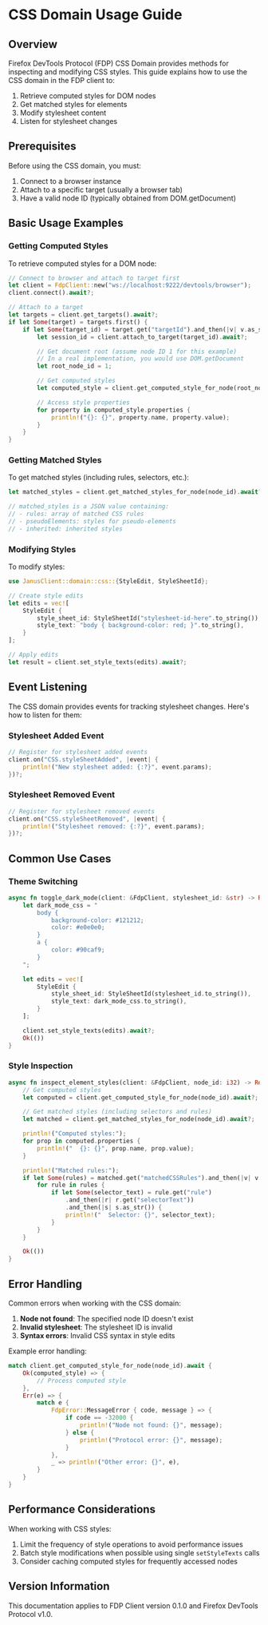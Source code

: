 # CSS Domain Usage Guide

## Overview

Firefox DevTools Protocol (FDP) CSS Domain provides methods for inspecting and modifying CSS styles. This guide explains how to use the CSS domain in the FDP client to:

1. Retrieve computed styles for DOM nodes
2. Get matched styles for elements
3. Modify stylesheet content
4. Listen for stylesheet changes

## Prerequisites

Before using the CSS domain, you must:

1. Connect to a browser instance
2. Attach to a specific target (usually a browser tab)
3. Have a valid node ID (typically obtained from DOM.getDocument)

## Basic Usage Examples

### Getting Computed Styles

To retrieve computed styles for a DOM node:

```rust
// Connect to browser and attach to target first
let client = FdpClient::new("ws://localhost:9222/devtools/browser");
client.connect().await?;

// Attach to a target
let targets = client.get_targets().await?;
if let Some(target) = targets.first() {
    if let Some(target_id) = target.get("targetId").and_then(|v| v.as_str()) {
        let session_id = client.attach_to_target(target_id).await?;

        // Get document root (assume node ID 1 for this example)
        // In a real implementation, you would use DOM.getDocument
        let root_node_id = 1;

        // Get computed styles
        let computed_style = client.get_computed_style_for_node(root_node_id).await?;

        // Access style properties
        for property in computed_style.properties {
            println!("{}: {}", property.name, property.value);
        }
    }
}
```

### Getting Matched Styles

To get matched styles (including rules, selectors, etc.):

```rust
let matched_styles = client.get_matched_styles_for_node(node_id).await?;

// matched_styles is a JSON value containing:
// - rules: array of matched CSS rules
// - pseudoElements: styles for pseudo-elements
// - inherited: inherited styles
```

### Modifying Styles

To modify styles:

```rust
use JanusClient::domain::css::{StyleEdit, StyleSheetId};

// Create style edits
let edits = vec![
    StyleEdit {
        style_sheet_id: StyleSheetId("stylesheet-id-here".to_string()),
        style_text: "body { background-color: red; }".to_string(),
    }
];

// Apply edits
let result = client.set_style_texts(edits).await?;
```

## Event Listening

The CSS domain provides events for tracking stylesheet changes. Here's how to listen for them:

### Stylesheet Added Event

```rust
// Register for stylesheet added events
client.on("CSS.styleSheetAdded", |event| {
    println!("New stylesheet added: {:?}", event.params);
})?;
```

### Stylesheet Removed Event

```rust
// Register for stylesheet removed events
client.on("CSS.styleSheetRemoved", |event| {
    println!("Stylesheet removed: {:?}", event.params);
})?;
```

## Common Use Cases

### Theme Switching

```rust
async fn toggle_dark_mode(client: &FdpClient, stylesheet_id: &str) -> Result<(), Box<dyn std::error::Error>> {
    let dark_mode_css = "
        body {
            background-color: #121212;
            color: #e0e0e0;
        }
        a {
            color: #90caf9;
        }
    ";

    let edits = vec![
        StyleEdit {
            style_sheet_id: StyleSheetId(stylesheet_id.to_string()),
            style_text: dark_mode_css.to_string(),
        }
    ];

    client.set_style_texts(edits).await?;
    Ok(())
}
```

### Style Inspection

```rust
async fn inspect_element_styles(client: &FdpClient, node_id: i32) -> Result<(), Box<dyn std::error::Error>> {
    // Get computed styles
    let computed = client.get_computed_style_for_node(node_id).await?;

    // Get matched styles (including selectors and rules)
    let matched = client.get_matched_styles_for_node(node_id).await?;

    println!("Computed styles:");
    for prop in computed.properties {
        println!("  {}: {}", prop.name, prop.value);
    }

    println!("Matched rules:");
    if let Some(rules) = matched.get("matchedCSSRules").and_then(|v| v.as_array()) {
        for rule in rules {
            if let Some(selector_text) = rule.get("rule")
                .and_then(|r| r.get("selectorText"))
                .and_then(|s| s.as_str()) {
                println!("  Selector: {}", selector_text);
            }
        }
    }

    Ok(())
}
```

## Error Handling

Common errors when working with the CSS domain:

1. **Node not found**: The specified node ID doesn't exist
2. **Invalid stylesheet**: The stylesheet ID is invalid
3. **Syntax errors**: Invalid CSS syntax in style edits

Example error handling:

```rust
match client.get_computed_style_for_node(node_id).await {
    Ok(computed_style) => {
        // Process computed style
    },
    Err(e) => {
        match e {
            FdpError::MessageError { code, message } => {
                if code == -32000 {
                    println!("Node not found: {}", message);
                } else {
                    println!("Protocol error: {}", message);
                }
            },
            _ => println!("Other error: {}", e),
        }
    }
}
```

## Performance Considerations

When working with CSS styles:

1. Limit the frequency of style operations to avoid performance issues
2. Batch style modifications when possible using single `setStyleTexts` calls
3. Consider caching computed styles for frequently accessed nodes

## Version Information

This documentation applies to FDP Client version 0.1.0 and Firefox DevTools Protocol v1.0.
